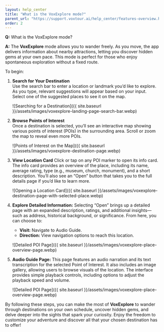```yaml
---
layout: help_center
title: "What is the VoxExplore mode?"
parent_url: "https://support.voxtour.ai/help_center/features-overview.html"
order: 2
---
```


**Q:** What is the VoxExplore mode?

**A:** The **VoxExplore** mode allows you to wander freely. As you move, the app delivers information about nearby attractions, letting you discover hidden gems at your own pace. This mode is perfect for those who enjoy spontaneous exploration without a fixed route.

To begin:

1. **Search for Your Destination**  
Use the search bar to enter a location or landmark you’d like to explore. As you type, relevant suggestions will appear based on your input. Select one of the suggested places to see it on the map.

   ![Searching for a Destination]({{ site.baseurl }}/assets/images/voxexplore-landing-page-search-bar.webp)

2. **Browse Points of Interest**  
Once a destination is selected, you’ll see an interactive map showing various points of interest (POIs) in the surrounding area. Scroll or zoom the map to reveal even more POIs.

   ![Points of Interest on the Map]({{ site.baseurl }}/assets/images/voxexplore-destination-page.webp)

3. **View Location Card** 
Click or tap on any POI marker to open its info card. The info card provides an overview of the place, including its name, average rating, type (e.g., museum, church, monument), and a short description. You’ll also see an “Open” button that takes you to the full details page if you’d like to learn more.

   ![Opening a Location Card]({{ site.baseurl }}/assets/images/voxexplore-destination-page-with-selected-place.webp)

4. **Explore Detailed Information:** 
Selecting “Open” brings up a detailed page with an expanded description, ratings, and additional insights—such as address, historical background, or significance. From here, you can choose to:

    - **Visit:** Navigate to Audio Guide.
    - **Direction:** View navigation options to reach this location.

   ![Detailed POI Page]({{ site.baseurl }}/assets/images/voxexplore-place-overview-page.webp)

5. **Audio Guide Page:**  This page features an audio narration and its text transcription for the selected Point of Interest. It also includes an image gallery, allowing users to browse visuals of the location. The interface provides simple playback controls, including options to adjust the playback speed and volume.

   ![Detailed POI Page]({{ site.baseurl }}/assets/images/voxexplore-place-overview-page.webp)

By following these steps, you can make the most of **VoxExplore** to wander through destinations on your own schedule, uncover hidden gems, and delve deeper into the sights that spark your curiosity. Enjoy the freedom to customize your adventure and discover all that your chosen destination has to offer!